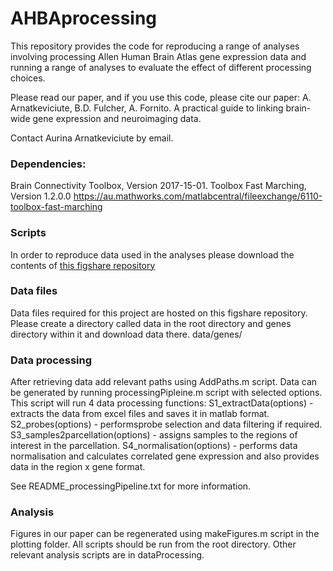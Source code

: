 # AHBAprocessing

This repository provides the code for reproducing a range of analyses involving processing Allen Human Brain Atlas gene expression data and running a range of analyses to evaluate the effect of different processing choices.

Please read our paper, and if you use this code, please cite our paper:
A. Arnatkeviciute, B.D. Fulcher, A. Fornito. A practical guide to linking brain-wide gene expression and neuroimaging data. 

Contact Aurina Arnatkeviciute by email.

### Dependencies: 
Brain Connectivity Toolbox, Version 2017-15-01.
Toolbox Fast Marching, Version 1.2.0.0 https://au.mathworks.com/matlabcentral/fileexchange/6110-toolbox-fast-marching

### Scripts
In order to reproduce data used in the analyses please download the contents of [this figshare repository](https://figshare.com/s/0bc61dec0c5e404c4de7)

### Data files
Data files required for this project are hosted on this figshare repository. Please create a directory called data in the root directory and genes directory within it and download data there.
data/genes/

### Data processing
After retrieving data add relevant paths using AddPaths.m script. Data can be generated by running processingPipleine.m script with selected options. 
This script will run 4 data processing functions: 
S1_extractData(options) - extracts the data from excel files and saves it in matlab format. 
S2_probes(options) - performsprobe selection and data filtering if required.
S3_samples2parcellation(options) - assigns samples to the regions of interest in the parcellation. 
S4_normalisation(options) - performs data normalisation and calculates correlated gene expression and also provides data in the region x gene format. 

See README_processingPipeline.txt for more information. 

### Analysis
Figures in our paper can be regenerated using makeFigures.m script in the plotting folder. All scripts should be run from the root directory. Other relevant analysis scripts are in dataProcessing.
